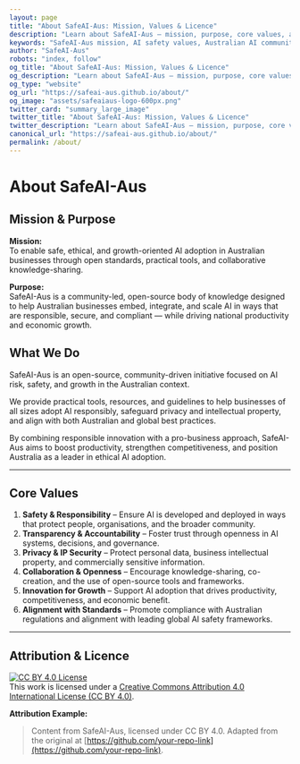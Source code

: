 ```yaml
---
layout: page
title: "About SafeAI-Aus: Mission, Values & Licence"
description: "Learn about SafeAI-Aus — mission, purpose, core values, and licensing. The Australian knowledge hub for safe, responsible, and growth-focused AI adoption."
keywords: "SafeAI-Aus mission, AI safety values, Australian AI community, open source AI tools, AI governance Australia, AI safety mission, Australian AI standards, AI ethics Australia"
author: "SafeAI-Aus"
robots: "index, follow"
og_title: "About SafeAI-Aus: Mission, Values & Licence"
og_description: "Learn about SafeAI-Aus — mission, purpose, core values, and licensing"
og_type: "website"
og_url: "https://safeai-aus.github.io/about/"
og_image: "assets/safeaiaus-logo-600px.png"
twitter_card: "summary_large_image"
twitter_title: "About SafeAI-Aus: Mission, Values & Licence"
twitter_description: "Learn about SafeAI-Aus — mission, purpose, core values, and licensing"
canonical_url: "https://safeai-aus.github.io/about/"
permalink: /about/
---
```


# About SafeAI-Aus 

## Mission & Purpose
**Mission:**  
To enable safe, ethical, and growth-oriented AI adoption in Australian businesses through open standards, practical tools, and collaborative knowledge-sharing.

**Purpose:**  
SafeAI-Aus is a community-led, open-source body of knowledge designed to help Australian businesses embed, integrate, and scale AI in ways that are responsible, secure, and compliant — while driving national productivity and economic growth.

## What We Do
SafeAI-Aus is an open-source, community-driven initiative focused on AI risk, safety, and growth in the Australian context.  

We provide practical tools, resources, and guidelines to help businesses of all sizes adopt AI responsibly, safeguard privacy and intellectual property, and align with both Australian and global best practices.  

By combining responsible innovation with a pro-business approach, SafeAI-Aus aims to boost productivity, strengthen competitiveness, and position Australia as a leader in ethical AI adoption.

---

## Core Values
1. **Safety & Responsibility** – Ensure AI is developed and deployed in ways that protect people, organisations, and the broader community.  
2. **Transparency & Accountability** – Foster trust through openness in AI systems, decisions, and governance.  
3. **Privacy & IP Security** – Protect personal data, business intellectual property, and commercially sensitive information.  
4. **Collaboration & Openness** – Encourage knowledge-sharing, co-creation, and the use of open-source tools and frameworks.  
5. **Innovation for Growth** – Support AI adoption that drives productivity, competitiveness, and economic benefit.  
6. **Alignment with Standards** – Promote compliance with Australian regulations and alignment with leading global AI safety frameworks.

---

## Attribution & Licence
[![CC BY 4.0 License](https://licensebuttons.net/l/by/4.0/88x31.png)](https://creativecommons.org/licenses/by/4.0/)  
This work is licensed under a [Creative Commons Attribution 4.0 International License (CC BY 4.0)](https://creativecommons.org/licenses/by/4.0/).  

**Attribution Example:**  
> Content from SafeAI-Aus, licensed under CC BY 4.0. Adapted from the original at [https://github.com/your-repo-link](https://github.com/your-repo-link).
